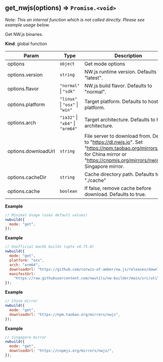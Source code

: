 <a name="get_nwjs"></a>

## get_nwjs(options) ⇒ <code>Promise.&lt;void&gt;</code>

_Note: This an internal function which is not called directly. Please see example usage below._

Get NW.js binaries.

**Kind**: global function

| Param               | Type                                                                                            | Description                                                                                                                                                                            |
| ------------------- | ----------------------------------------------------------------------------------------------- | -------------------------------------------------------------------------------------------------------------------------------------------------------------------------------------- |
| options             | <code>object</code>                                                                             | Get mode options                                                                                                                                                                       |
| options.version     | <code>string</code>                                                                             | NW.js runtime version. Defaults to "latest".                                                                                                                                           |
| options.flavor      | <code>&quot;normal&quot;</code> \| <code>&quot;sdk&quot;</code>                                 | NW.js build flavor. Defaults to "normal".                                                                                                                                              |
| options.platform    | <code>&quot;linux&quot;</code> \| <code>&quot;osx&quot;</code> \| <code>&quot;win&quot;</code>  | Target platform. Defaults to host platform.                                                                                                                                            |
| options.arch        | <code>&quot;ia32&quot;</code> \| <code>&quot;x64&quot;</code> \| <code>&quot;arm64&quot;</code> | Target architecture. Defaults to host architecture.                                                                                                                                    |
| options.downloadUrl | <code>string</code>                                                                             | File server to download from. Defaults to "https://dl.nwjs.io". Set "https://npm.taobao.org/mirrors/nwjs" for China mirror or "https://cnpmjs.org/mirrors/nwjs/" for Singapore mirror. |
| options.cacheDir    | <code>string</code>                                                                             | Cache directory path. Defaults to "./cache"                                                                                                                                            |
| options.cache       | <code>boolean</code>                                                                            | If false, remove cache before download. Defaults to true.                                                                                                                              |

**Example**

```js
// Minimal Usage (uses default values)
nwbuild({
  mode: "get",
});
```

**Example**

```js
// Unofficial macOS builds (upto v0.75.0)
nwbuild({
  mode: "get",
  platform: "osx",
  arch: "arm64",
  downloadUrl: "https://github.com/corwin-of-amber/nw.js/releases/download",
  manifestUrl:
    "https://raw.githubusercontent.com/nwutils/nw-builder/main/src/util/osx.arm.versions.json",
});
```

**Example**

```js
// China mirror
nwbuild({
  mode: "get",
  downloadUrl: "https://npm.taobao.org/mirrors/nwjs",
});
```

**Example**

```js
// Singapore mirror
nwbuild({
  mode: "get",
  downloadUrl: "https://cnpmjs.org/mirrors/nwjs/",
});
```
